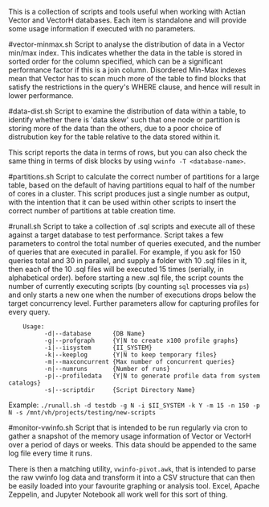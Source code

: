 This is a collection of scripts and tools useful when working with Actian Vector and VectorH databases.
Each item is standalone and will provide some usage information if executed with no parameters.

#vector-minmax.sh
Script to analyse the distribution of data in a Vector min/max index. This indicates whether the data in the table is stored in sorted order for the column specified, which can be a significant performance factor if this is a join column. Disordered Min-Max indexes mean that Vector has to scan much more of the table to find blocks that satisfy the restrictions in the query's WHERE clause, and hence will result in lower performance.

#data-dist.sh
Script to examine the distribution of data within a table, to identify whether there is 'data skew' such that one node or partition is storing more of the data than the others, due to a poor choice of distrubution key for the table relative to the data stored within it. 

This script reports the data in terms of rows, but you can also check the same thing in terms of disk blocks by using `vwinfo -T <database-name>`.

#partitions.sh 
Script to calculate the correct number of partitions for a large table, based on the default of having partitions equal to half of the number of cores in a cluster. This script produces just a single number as output, with the intention that it can be used within other scripts to insert the correct number of partitions at table creation time.

#runall.sh
Script to take a collection of .sql scripts and execute all of these against a target database to test performance. Script takes a few parameters to control the total number of queries executed, and the number of queries that are executed in parallel. For example, if you ask for 150 queries total and 30 in parallel, and supply a folder with 10 .sql files in it, then each of the 10 .sql files will be executed 15 times (serially, in alphabetical order). before starting a new .sql file, the script counts the number of currently executing scripts (by counting `sql` processes via `ps`) and only starts a new one when the number of executions drops below the target concurrency level. Further parameters allow for capturing profiles for every query.
```
    Usage:
          -d|--database      {DB Name}
          -g|--profgraph     {Y|N to create x100 profile graphs}
          -i|--iisystem      {II_SYSTEM}
          -k|--keeplog       {Y|N to keep temporary files}
          -m|--maxconcurrent {Max number of concurrent queries}
          -n|--numruns       {Number of runs}
          -p|--profiledata   {Y|N to generate profile data from system catalogs}
          -s|--scriptdir     {Script Directory Name}
```
Example: `./runall.sh -d testdb -g N -i $II_SYSTEM -k Y -m 15 -n 150 -p N -s /mnt/vh/projects/testing/new-scripts`

#monitor-vwinfo.sh
Script that is intended to be run regularly via cron to gather a snapshot of the memory usage information of Vector or VectorH over a period of days or weeks. This data should be appended to the same log file every time it runs.

There is then a matching utility, `vwinfo-pivot.awk`, that is intended to parse the raw vwinfo log data and transform it into a CSV structure that can then be easily loaded into your favourite graphing or analysis tool. Excel, Apache Zeppelin, and Jupyter Notebook all work well for this sort of thing.
